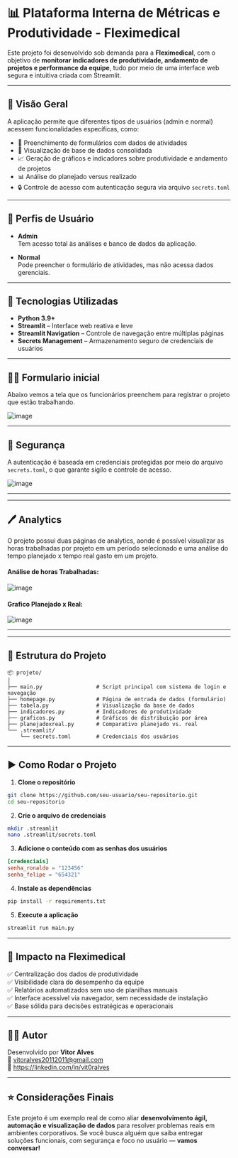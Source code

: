 
# 📊 Plataforma Interna de Métricas e Produtividade - Fleximedical

Este projeto foi desenvolvido sob demanda para a **Fleximedical**, com o objetivo de **monitorar indicadores de produtividade, andamento de projetos e performance da equipe**, tudo por meio de uma interface web segura e intuitiva criada com Streamlit.

---

## 🚀 Visão Geral

A aplicação permite que diferentes tipos de usuários (admin e normal) acessem funcionalidades específicas, como:

- 📝 Preenchimento de formulários com dados de atividades
- 📂 Visualização de base de dados consolidada
- 📈 Geração de gráficos e indicadores sobre produtividade e andamento de projetos
- 📊 Análise do planejado versus realizado
- 🔒 Controle de acesso com autenticação segura via arquivo `secrets.toml`

---

## 👥 Perfis de Usuário

- **Admin**  
  Tem acesso total às análises e banco de dados da aplicação.

- **Normal**  
  Pode preencher o formulário de atividades, mas não acessa dados gerenciais.

---

## 🧠 Tecnologias Utilizadas

- **Python 3.9+**
- **Streamlit** – Interface web reativa e leve
- **Streamlit Navigation** – Controle de navegação entre múltiplas páginas
- **Secrets Management** – Armazenamento seguro de credenciais de usuários

---
## 👨‍💻 Formulario inicial

Abaixo vemos a tela que os funcionários preenchem para registrar o projeto que estão trabalhando.

![image](https://github.com/user-attachments/assets/25eb28ad-cbed-4b17-a7f9-6b1e1ae200cf)

---

## 🔐 Segurança

A autenticação é baseada em credenciais protegidas por meio do arquivo `secrets.toml`, o que garante sigilo e controle de acesso.

![image](https://github.com/user-attachments/assets/29b8f000-07ea-44b9-a813-00307982abbe)


---
---

## 🖊️ Analytics

O projeto possui duas páginas de analytics, aonde é possível visualizar as horas trabalhadas por projeto em um período selecionado e uma análise do tempo planejado x tempo real gasto em um projeto.

#### Análise de horas Trabalhadas:

![image](https://github.com/user-attachments/assets/b7ede8ea-29b0-4f6d-86fe-d0abe4a3d2e2)

#### Grafico Planejado x Real:

![image](https://github.com/user-attachments/assets/02fc4c53-5820-4045-a518-48a5cdb88c91)

---
---

## 📁 Estrutura do Projeto

```
📦 projeto/
│
├── main.py                 # Script principal com sistema de login e navegação
├── homepage.py             # Página de entrada de dados (formulário)
├── tabela.py               # Visualização da base de dados
├── indicadores.py          # Indicadores de produtividade
├── graficos.py             # Gráficos de distribuição por área
├── planejadoxreal.py       # Comparativo planejado vs. real
└── .streamlit/
    └── secrets.toml        # Credenciais dos usuários
```

---

## ▶️ Como Rodar o Projeto

1. **Clone o repositório**
```bash
git clone https://github.com/seu-usuario/seu-repositorio.git
cd seu-repositorio
```

2. **Crie o arquivo de credenciais**
```bash
mkdir .streamlit
nano .streamlit/secrets.toml
```

3. **Adicione o conteúdo com as senhas dos usuários**
```toml
[credenciais]
senha_ronaldo = "123456"
senha_felipe = "654321"
```

4. **Instale as dependências**
```bash
pip install -r requirements.txt
```

5. **Execute a aplicação**
```bash
streamlit run main.py
```

---

## 💼 Impacto na Fleximedical

✅ Centralização dos dados de produtividade  
✅ Visibilidade clara do desempenho da equipe  
✅ Relatórios automatizados sem uso de planilhas manuais  
✅ Interface acessível via navegador, sem necessidade de instalação  
✅ Base sólida para decisões estratégicas e operacionais  

---

## 👨‍💻 Autor

Desenvolvido por **Vitor Alves**  
📧 vitoralves20112011@gmail.com  
💼 https://linkedin.com/in/vit0ralves

---

## ⭐ Considerações Finais

Este projeto é um exemplo real de como aliar **desenvolvimento ágil, automação e visualização de dados** para resolver problemas reais em ambientes corporativos. Se você busca alguém que saiba entregar soluções funcionais, com segurança e foco no usuário — **vamos conversar!**
